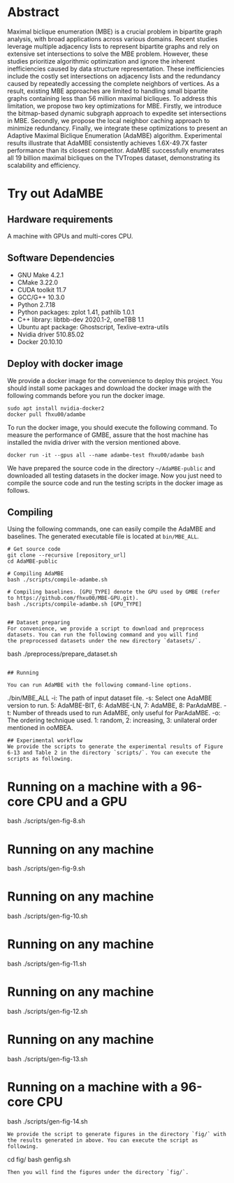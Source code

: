 # Abstract
Maximal biclique enumeration (MBE) is a crucial problem in bipartite graph analysis, with broad applications across various domains.
Recent studies leverage multiple adjacency lists to represent bipartite graphs and rely on extensive set intersections to solve the MBE problem. 
However, these studies prioritize algorithmic optimization and ignore the inherent inefficiencies caused by data structure representation. 
These inefficiencies include the costly set intersections on adjacency lists and the redundancy caused by repeatedly accessing the complete neighbors of vertices. 
As a result, existing MBE approaches are limited to handling small bipartite graphs containing less than 56 million maximal bicliques.
To address this limitation, we propose two key optimizations for MBE. Firstly, we introduce the bitmap-based dynamic subgraph approach to expedite set intersections in MBE. 
Secondly, we propose the local neighbor caching approach to minimize redundancy.
Finally, we integrate these optimizations to present an Adaptive Maximal Biclique Enumeration (AdaMBE) algorithm. 
Experimental results illustrate that AdaMBE consistently achieves 1.6X-49.7X faster performance than its closest competitor. 
AdaMBE successfully enumerates all 19 billion maximal bicliques on the TVTropes dataset, demonstrating its scalability and efficiency.

# Try out AdaMBE
## Hardware requirements
A machine with GPUs and multi-cores CPU.
## Software Dependencies
- GNU Make 4.2.1
- CMake 3.22.0
- CUDA toolkit 11.7
- GCC/G++ 10.3.0
- Python 2.7.18
- Python packages: zplot 1.41, pathlib 1.0.1
- C++ library: libtbb-dev 2020.1-2, oneTBB 1.1
- Ubuntu apt package: Ghostscript, Texlive-extra-utils
- Nvidia driver 510.85.02
- Docker 20.10.10
## Deploy with docker image
We provide a docker image for the convenience to deploy this project. You should install some packages and download the docker image with the following commands 
before you run the docker image.
```
sudo apt install nvidia-docker2
docker pull fhxu00/adambe
```
To run the docker image, you should execute the following command. To measure the performance of GMBE, assure that the host machine has installed the nvidia driver with the version mentioned above.
```
docker run -it --gpus all --name adambe-test fhxu00/adambe bash
```
We have prepared the source code in the directory `~/AdaMBE-public` and downloaded all testing datasets in the docker image. Now you just need to compile the source code and run the testing scripts in the docker image as follows.

## Compiling
Using the following commands, one can easily compile the AdaMBE and baselines. The generated executable file is located at `bin/MBE_ALL`.
```
# Get source code
git clone --recursive [repository_url]
cd AdaMBE-public 

# Compiling AdaMBE
bash ./scripts/compile-adambe.sh 

# Compiling baselines. [GPU_TYPE] denote the GPU used by GMBE (refer to https://github.com/fhxu00/MBE-GPU.git). 
bash ./scripts/compile-adambe.sh [GPU_TYPE] 
```
```

## Dataset preparing
For convenience, we provide a script to download and preprocess datasets. You can run the following command and you will find 
the preprocessed datasets under the new directory `datasets/`. 
```
bash ./preprocess/prepare_dataset.sh
```

## Running

You can run AdaMBE with the following command-line options.
```
./bin/MBE_ALL 
 -i: The path of input dataset file.
 -s: Select one AdaMBE version to run. 5: AdaMBE-BIT, 6: AdaMBE-LN, 7: AdaMBE, 8: ParAdaMBE.
 -t: Number of threads used to run AdaMBE, only useful for ParAdaMBE.
 -o: The ordering technique used. 1: random, 2: increasing, 3: unilateral order mentioned in ooMBEA.
```
## Experimental workflow
We provide the scripts to generate the experimental results of Figure 6-13 and Table 2 in the directory `scripts/`. You can execute the scripts as following.
```
# Running on a machine with a 96-core CPU and a GPU
bash ./scripts/gen-fig-8.sh 

# Running on any machine
bash ./scripts/gen-fig-9.sh

# Running on any machine
bash ./scripts/gen-fig-10.sh 

# Running on any machine
bash ./scripts/gen-fig-11.sh 

# Running on any machine
bash ./scripts/gen-fig-12.sh 

# Running on any machine
bash ./scripts/gen-fig-13.sh 

# Running on a machine with a 96-core CPU
bash ./scripts/gen-fig-14.sh 

```
We provide the script to generate figures in the directory `fig/` with the results generated in above. You can execute the script as following.
```
cd fig/
bash genfig.sh
```
Then you will find the figures under the directory `fig/`.
